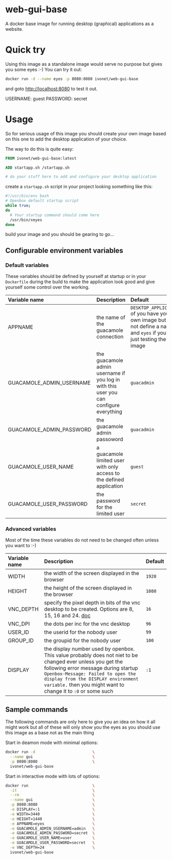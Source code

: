 # web-gui-base

A docker base image for running desktop (graphical) applications as a website.


# Quick try

Using this image as a standalone image would serve no purpose but gives you some eyes :-)
You can try it out:

```bash
docker run -d --name eyes -p 8080:8080 ivonet/web-gui-base
```

and goto [http://localhost:8080](http://localhost:8080) to test it out.

USERNAME: guest
PASSWORD: secret

# Usage

So for serious usage of this image you should create your own image based on this one to add the desktop
application of your choice.

The way to do this is quite easy:

```dockerfile
FROM ivonet/web-gui-base:latest

ADD startapp.sh /startapp.sh

# do your stuff here to add and configure your desktop application
```

create a `startapp.sh` script in your project looking something like this:

```bash
#!/usr/bin/env bash
# Openbox default startup script
while true;
do
  # Your startup command should come here
  /usr/bin/xeyes
done
```

build your image and you should be gearing to go...


## Configurable environment variables

### Default variables

These variables should be defined by yourself at startup or in your `Dockerfile` during the build
to make the application look good and give yourself some control over the working. 

| Variable name            | Description  | Default |
| :----------------------- | :----------- | :------ |
| APPNAME                  | the name of the guacamole connection | `DESKTOP_APPLICATION` of you have your own image but did not define a name and `eyes` if you are just testing the base image |
| GUACAMOLE_ADMIN_USERNAME | the guacamole admin username if you log in with this user you can configure everything | `guacadmin` |
| GUACAMOLE_ADMIN_PASSWORD | the guacamole admin passoword | `guacadmin` |
| GUACAMOLE_USER_NAME      | a guacamole limited user with only access to the defined application | `guest` |
| GUACAMOLE_USER_PASSWORD  | the password for the limited user | `secret` |

### Advanced variables

Most of the time these variables do not need to be changed often unless you want to :-)

| Variable name            | Description  | Default |
| :----------------------- | :----------- | :------ |
| WIDTH                    | the width of the screen displayed in the browser | `1920` |
| HEIGHT                   | the height of the screen displayed in the browser | `1080` |
| VNC_DEPTH                | specify the pixel depth in bits of the vnc desktop to be created. Options are 8, 15, 16 and 24. [doc](https://tigervnc.org/doc/Xvnc.html) | `16` |
| VNC_DPI                  | the dots per inc for the vnc desktop | `96` |
| USER_ID                  | the userid for the nobody user  | `99` |
| GROUP_ID                 | the groupid for the nobody user | `100`|
| DISPLAY                  | the display number used by openbox. This value probably does not niet to be changed ever unless you get the following error message during startup `Openbox-Message: Failed to open the display from the DISPLAY environment variable.` then you might want to change it to `:0` or some such | `:1` |


## Sample commands

The following commands are only here to give you an idea on how it all might work but all of these
will only show you the eyes as you should use this image as a base not as the main thing

Start in deamon mode with minimal options:

```bash
docker run -d                         \
  --name gui                          \
  -p 8080:8080                        \
  ivonet/web-gui-base
```

Start in interactive mode with lots of options:
```bash
docker run                            \
  -it                                 \
  --rm                                \
  --name gui                          \
  -p 8080:8080                        \
  -e DISPLAY=:1                       \
  -e WIDTH=3440                       \
  -e HEIGHT=1440                      \
  -e APPNAME=eyes                     \
  -e GUACAMOLE_ADMIN_USERNAME=admin   \
  -e GUACAMOLE_ADMIN_PASSWORD=secret  \
  -e GUACAMOLE_USER_NAME=user         \
  -e GUACAMOLE_USER_PASSWORD=secret   \
  -e VNC_DEPTH=24                     \
  ivonet/web-gui-base
```

